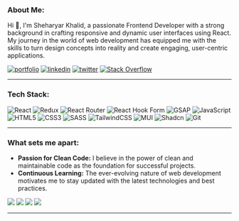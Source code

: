 ### About Me:

Hi 👋, I'm Sheharyar Khalid, a passionate Frontend Developer with a strong background in crafting responsive and dynamic user interfaces using React. My journey in the world of web development has equipped me with the skills to turn design concepts into reality and create engaging, user-centric applications.

[![portfolio](https://img.shields.io/badge/my_portfolio-fff?style=for-the-badge&logo=&logoColor=black)]()
[![linkedin](https://img.shields.io/badge/linkedin-0A66C2?style=for-the-badge&logo=linkedin&logoColor=white)](https://www.linkedin.com/in/sk11111)
[![twitter](https://img.shields.io/badge/twitter-000?style=for-the-badge&logo=x&logoColor=white)](https://twitter.com/sheharyarcodes)
[![Stack Overflow](https://img.shields.io/badge/stackoverflow-FE7A16?style=for-the-badge&logo=stack-overflow&logoColor=white)](https://stackoverflow.com/users/23325205)

---

### Tech Stack:

![React](https://img.shields.io/badge/react-%2320232a.svg?style=for-the-badge&logo=react&logoColor=%2361DAFB)
![Redux](https://img.shields.io/badge/redux-%23593d88.svg?style=for-the-badge&logo=redux&logoColor=white)
![React Router](https://img.shields.io/badge/React_Router-CA4245?style=for-the-badge&logo=react-router&logoColor=white)
![React Hook Form](https://img.shields.io/badge/React%20Hook%20Form-%23EC5990.svg?style=for-the-badge&logo=reacthookform&logoColor=white)
![GSAP](https://img.shields.io/badge/gsap-023020?style=for-the-badge&logo=greensock&logoColor=white)
![JavaScript](https://img.shields.io/badge/javascript-%23323330.svg?style=for-the-badge&logo=javascript&logoColor=%23F7DF1E)
![HTML5](https://img.shields.io/badge/html5-%23E34F26.svg?style=for-the-badge&logo=html5&logoColor=white)
![CSS3](https://img.shields.io/badge/css3-%231572B6.svg?style=for-the-badge&logo=css3&logoColor=white)
![SASS](https://img.shields.io/badge/SASS-hotpink.svg?style=for-the-badge&logo=SASS&logoColor=white)
![TailwindCSS](https://img.shields.io/badge/tailwindcss-%2338B2AC.svg?style=for-the-badge&logo=tailwind-css&logoColor=white)
![MUI](https://img.shields.io/badge/Material%20UI-007FFF?style=for-the-badge&logo=mui&logoColor=white)
![Shadcn](https://img.shields.io/badge/shadcn%2Fui-000000?style=for-the-badge&logo=shadcnui&logoColor=white)
![Git](https://img.shields.io/badge/git-%23F05032.svg?style=for-the-badge&logo=git&logoColor=white)

---

### What sets me apart:

- **Passion for Clean Code:** I believe in the power of clean and maintainable code as the foundation for successful projects.
- **Continuous Learning:** The ever-evolving nature of web development motivates me to stay updated with the latest technologies and best practices.

![](https://github-readme-streak-stats.herokuapp.com/?user=sheharyarcodes&theme=dark&hide_border=true)
![](https://github-contributor-stats.vercel.app/api?username=sheharyarcodes&limit=5&theme=dark&hide_border=ture&combine_all_yearly_contributions=true)
![](https://github-readme-stats.vercel.app/api?username=sheharyarcodes&theme=dark&hide_border=true&include_all_commits=true&count_private=true)
![](https://github-readme-stats.vercel.app/api/top-langs/?username=sheharyarcodes&theme=dark&hide_border=true&include_all_commits=true&count_private=true&layout=compact)

---
